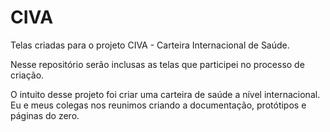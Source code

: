 # CIVA
Telas criadas para o projeto CIVA - Carteira Internacional de Saúde.

Nesse repositório serão inclusas as telas que participei no processo de criação.

O intuito desse projeto foi criar uma carteira de saúde a nível internacional. Eu e meus colegas nos reunimos criando a documentação, protótipos e páginas do zero.
